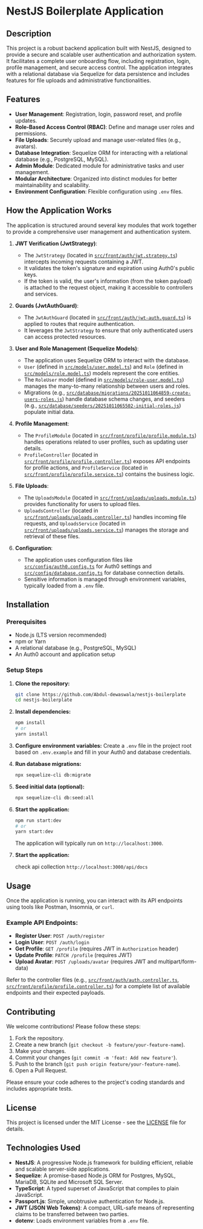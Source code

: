 # NestJS Boilerplate Application

## Description
This project is a robust backend application built with NestJS, designed to provide a secure and scalable user authentication and authorization system. It facilitates a complete user onboarding flow, including registration, login, profile management, and secure access control. The application integrates with a relational database via Sequelize for data persistence and includes features for file uploads and administrative functionalities.

## Features
*   **User Management**: Registration, login, password reset, and profile updates.
*   **Role-Based Access Control (RBAC)**: Define and manage user roles and permissions.
*   **File Uploads**: Securely upload and manage user-related files (e.g., avatars).
*   **Database Integration**: Sequelize ORM for interacting with a relational database (e.g., PostgreSQL, MySQL).
*   **Admin Module**: Dedicated module for administrative tasks and user management.
*   **Modular Architecture**: Organized into distinct modules for better maintainability and scalability.
*   **Environment Configuration**: Flexible configuration using `.env` files.

## How the Application Works

The application is structured around several key modules that work together to provide a comprehensive user management and authentication system.

1.  **JWT Verification (JwtStrategy)**:
    *   The `JwtStrategy` (located in [`src/front/auth/jwt.strategy.ts`](src/front/auth/jwt.strategy.ts)) intercepts incoming requests containing a JWT.
    *   It validates the token's signature and expiration using Auth0's public keys.
    *   If the token is valid, the user's information (from the token payload) is attached to the request object, making it accessible to controllers and services.

2.  **Guards (JwtAuthGuard)**:
    *   The `JwtAuthGuard` (located in [`src/front/auth/jwt-auth.guard.ts`](src/front/auth/jwt-auth.guard.ts)) is applied to routes that require authentication.
    *   It leverages the `JwtStrategy` to ensure that only authenticated users can access protected resources.

3.  **User and Role Management (Sequelize Models)**:
    *   The application uses Sequelize ORM to interact with the database.
    *   `User` (defined in [`src/models/user.model.ts`](src/models/user.model.ts)) and `Role` (defined in [`src/models/role.model.ts`](src/models/role.model.ts)) models represent the core entities.
    *   The `RoleUser` model (defined in [`src/models/role-user.model.ts`](src/models/role-user.model.ts)) manages the many-to-many relationship between users and roles.
    *   Migrations (e.g., [`src/database/migrations/20251011064859-create-users-roles.js`](src/database/migrations/20251011064859-create-users-roles.js)) handle database schema changes, and seeders (e.g., [`src/database/seeders/20251011065502-initial-roles.js`](src/database/seeders/20251011065502-initial-roles.js)) populate initial data.

4.  **Profile Management**:
    *   The `ProfileModule` (located in [`src/front/profile/profile.module.ts`](src/front/profile/profile.module.ts)) handles operations related to user profiles, such as updating user details.
    *   `ProfileController` (located in [`src/front/profile/profile.controller.ts`](src/front/profile/profile.controller.ts)) exposes API endpoints for profile actions, and `ProfileService` (located in [`src/front/profile/profile.service.ts`](src/front/profile/profile.service.ts)) contains the business logic.

5.  **File Uploads**:
    *   The `UploadsModule` (located in [`src/front/uploads/uploads.module.ts`](src/front/uploads/uploads.module.ts)) provides functionality for users to upload files.
    *   `UploadsController` (located in [`src/front/uploads/uploads.controller.ts`](src/front/uploads/uploads.controller.ts)) handles incoming file requests, and `UploadsService` (located in [`src/front/uploads/uploads.service.ts`](src/front/uploads/uploads.service.ts)) manages the storage and retrieval of these files.

6.  **Configuration**:
    *   The application uses configuration files like [`src/config/auth0.config.ts`](src/config/auth0.config.ts) for Auth0 settings and [`src/config/database.config.ts`](src/config/database.config.ts) for database connection details.
    *   Sensitive information is managed through environment variables, typically loaded from a `.env` file.

## Installation

### Prerequisites
*   Node.js (LTS version recommended)
*   npm or Yarn
*   A relational database (e.g., PostgreSQL, MySQL)
*   An Auth0 account and application setup

### Setup Steps

1.  **Clone the repository:**
    ```bash
    git clone https://github.com/Abdul-dewaswala/nestjs-boilerplate
    cd nestjs-boilerplate
    ```

2.  **Install dependencies:**
    ```bash
    npm install
    # or
    yarn install
    ```

3.  **Configure environment variables:**
    Create a `.env` file in the project root based on `.env.example` and fill in your Auth0 and database credentials.

4.  **Run database migrations:**
    ```bash
    npx sequelize-cli db:migrate
    ```

5.  **Seed initial data (optional):**
    ```bash
    npx sequelize-cli db:seed:all
    ```

6.  **Start the application:**
    ```bash
    npm run start:dev
    # or
    yarn start:dev
    ```
    The application will typically run on `http://localhost:3000`.

7.  **Start the application:**

    check api collection `http://localhost:3000/api/docs`

## Usage

Once the application is running, you can interact with its API endpoints using tools like Postman, Insomnia, or `curl`.

### Example API Endpoints:

*   **Register User**: `POST /auth/register`
*   **Login User**: `POST /auth/login`
*   **Get Profile**: `GET /profile` (requires JWT in `Authorization` header)
*   **Update Profile**: `PATCH /profile` (requires JWT)
*   **Upload Avatar**: `POST /uploads/avatar` (requires JWT and multipart/form-data)

Refer to the controller files (e.g., [`src/front/auth/auth.controller.ts`](src/front/auth/auth.controller.ts), [`src/front/profile/profile.controller.ts`](src/front/profile/profile.controller.ts)) for a complete list of available endpoints and their expected payloads.

## Contributing

We welcome contributions! Please follow these steps:

1.  Fork the repository.
2.  Create a new branch (`git checkout -b feature/your-feature-name`).
3.  Make your changes.
4.  Commit your changes (`git commit -m 'feat: Add new feature'`).
5.  Push to the branch (`git push origin feature/your-feature-name`).
6.  Open a Pull Request.

Please ensure your code adheres to the project's coding standards and includes appropriate tests.

## License

This project is licensed under the MIT License - see the [LICENSE](LICENSE) file for details.

## Technologies Used
*   **NestJS**: A progressive Node.js framework for building efficient, reliable and scalable server-side applications.
*   **Sequelize**: A promise-based Node.js ORM for Postgres, MySQL, MariaDB, SQLite and Microsoft SQL Server.
*   **TypeScript**: A typed superset of JavaScript that compiles to plain JavaScript.
*   **Passport.js**: Simple, unobtrusive authentication for Node.js.
*   **JWT (JSON Web Tokens)**: A compact, URL-safe means of representing claims to be transferred between two parties.
*   **dotenv**: Loads environment variables from a `.env` file.
